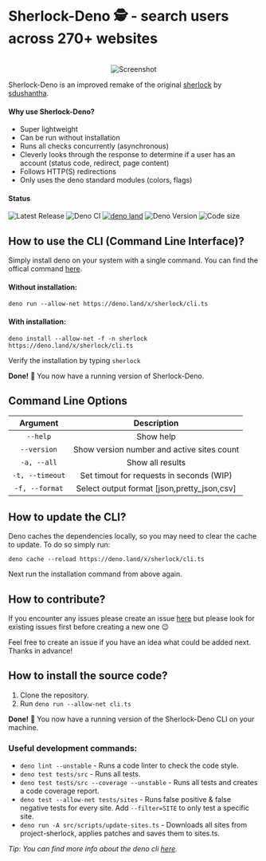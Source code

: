 # Sherlock-Deno 🕵️ - search users across 270+ websites
<p align="center">
  <br>
  <img alt="Screenshot" src="https://github.com/checkerschaf/sherlock-deno/raw/master/screenshot.png" />
  <br>
</p>

Sherlock-Deno is an improved remake of the original [sherlock](https://github.com/sdushantha/sherlock) by [sdushantha](https://github.com/sdushantha).

#### Why use Sherlock-Deno?
- Super lightweight
- Can be run without installation
- Runs all checks concurrently (asynchronous)
- Cleverly looks through the response to determine if a user has an account (status code, redirect, page content)
- Follows HTTP(S) redirections
- Only uses the deno standard modules (colors, flags)

#### Status
![Latest Release](https://img.shields.io/github/release/checkerschaf/sherlock-deno.svg?label=Latest%20Release)
![Deno CI](https://img.shields.io/github/workflow/status/checkerschaf/sherlock-deno/Deno%20CI?label=Deno%20CI&logo=GitHub)
[![deno land](http://img.shields.io/badge/available%20on-deno.land/x-lightgrey.svg?logo=deno)](https://deno.land/x/sherlock)
![Deno Version](https://img.shields.io/badge/Deno%20Version-1.4.2-lightgrey?logo=deno)
![Code size](https://img.shields.io/github/languages/code-size/checkerschaf/sherlock-deno?label=Code%20Size)

## How to use the CLI (Command Line Interface)?
Simply install deno on your system with a single command. You can find the offical command [here](https://deno.land/#installation).

#### Without installation:
`deno run --allow-net https://deno.land/x/sherlock/cli.ts`

#### With installation:
`deno install --allow-net -f -n sherlock https://deno.land/x/sherlock/cli.ts`

Verify the installation by typing `sherlock`

**Done!** 🎉 You now have a running version of Sherlock-Deno.

## Command Line Options
| Argument | Description |
|:-:|:-:|
| `--help` | Show help |
| `--version` | Show version number and active sites count |
| `-a, --all` | Show all results |
| `-t, --timeout` | Set timout for requests in seconds (WIP) |
| `-f, --format` | Select output format [json,pretty_json,csv] |

## How to update the CLI?
Deno caches the dependencies locally, so you may need to clear the cache to update. To do so simply run:

`deno cache --reload https://deno.land/x/sherlock/cli.ts`

Next run the installation command from above again.

## How to contribute?
If you encounter any issues please create an issue [here](https://github.com/checkerschaf/sherlock-deno/issues) but please look for existing issues first before creating a new one 😉

Feel free to create an issue if you have an idea what could be added next. Thanks in advance!

## How to install the source code?
1. Clone the repository.
2. Run `deno run --allow-net cli.ts`

**Done!** 🎉 You now have a running version of the Sherlock-Deno CLI on your machine.

### Useful development commands:
- `deno lint --unstable` - Runs a code linter to check the code style.
- `deno test tests/src` - Runs all tests.
- `deno test tests/src --coverage --unstable` - Runs all tests and creates a code coverage report.
- `deno test --allow-net tests/sites` - Runs false positive & false negative tests for every site. Add `--filter=SITE` to only test a specific site.
- `deno run -A src/scripts/update-sites.ts` - Downloads all sites from project-sherlock, applies patches and saves them to sites.ts.

*Tip: You can find more info about the deno cli [here](https://deno.land/manual/getting_started/command_line_interface).*

